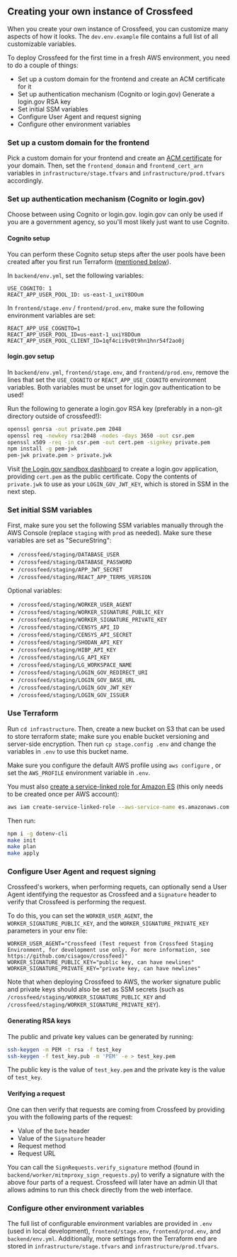 ## Creating your own instance of Crossfeed

When you create your own instance of Crossfeed, you can customize many aspects of how it looks. The `dev.env.example` file contains a full list of all customizable variables.

To deploy Crossfeed for the first time in a fresh AWS environment, you need to do a couple of things:

- Set up a custom domain for the frontend and create an ACM certificate for it
- Set up authentication mechanism (Cognito or login.gov) Generate a login.gov RSA key
- Set initial SSM variables
- Configure User Agent and request signing
- Configure other environment variables

### Set up a custom domain for the frontend

Pick a custom domain for your frontend and create an [ACM certificate](https://docs.aws.amazon.com/acm/latest/userguide/gs-acm-request-public.html) for your domain. Then, set the `frontend_domain` and `frontend_cert_arn` variables in `infrastructure/stage.tfvars` and `infrastructure/prod.tfvars` accordingly.

### Set up authentication mechanism (Cognito or login.gov)

Choose between using Cognito or login.gov. login.gov can only be used if you are
a government agency, so you'll most likely just want to use Cognito.

#### Cognito setup

You can perform these Cognito setup steps after the user pools have been created after you first run Terraform ([mentioned below](#use-terraform)).

In `backend/env.yml`, set the following variables:

```
USE_COGNITO: 1
REACT_APP_USER_POOL_ID: us-east-1_uxiY8DOum
```

In `frontend/stage.env` / `frontend/prod.env`, make sure the following environment variables are set:

```
REACT_APP_USE_COGNITO=1
REACT_APP_USER_POOL_ID=us-east-1_uxiY8DOum
REACT_APP_USER_POOL_CLIENT_ID=1qf4cii9v0t9hn1hnr54f2ao0j
```

#### login.gov setup

In `backend/env.yml`, `frontend/stage.env`, and `frontend/prod.env`, remove the lines that set the `USE_COGNITO` or `REACT_APP_USE_COGNITO` environment variables. Both variables must be unset for login.gov authentication to be used!

Run the following to generate a login.gov RSA key (preferably in a non-git directory outside of crossfeed!):

```bash
openssl genrsa -out private.pem 2048
openssl req -newkey rsa:2048 -nodes -days 3650 -out csr.pem
openssl x509 -req -in csr.pem -out cert.pem -signkey private.pem
npm install -g pem-jwk
pem-jwk private.pem > private.jwk
```

Visit [the Login.gov sandbox dashboard](https://dashboard.int.identitysandbox.gov/) to create a login.gov application, providing `cert.pem` as the public certificate. Copy the contents of `private.jwk` to use as your `LOGIN_GOV_JWT_KEY`, which is stored in SSM in the next step.

### Set initial SSM variables

First, make sure you set the following SSM variables manually through the AWS Console (replace `staging` with `prod` as needed). Make sure these variables are set as "SecureString":

- `/crossfeed/staging/DATABASE_USER`
- `/crossfeed/staging/DATABASE_PASSWORD`
- `/crossfeed/staging/APP_JWT_SECRET`
- `/crossfeed/staging/REACT_APP_TERMS_VERSION`

Optional variables:

- `/crossfeed/staging/WORKER_USER_AGENT`
- `/crossfeed/staging/WORKER_SIGNATURE_PUBLIC_KEY`
- `/crossfeed/staging/WORKER_SIGNATURE_PRIVATE_KEY`
- `/crossfeed/staging/CENSYS_API_ID`
- `/crossfeed/staging/CENSYS_API_SECRET`
- `/crossfeed/staging/SHODAN_API_KEY`
- `/crossfeed/staging/HIBP_API_KEY`
- `/crossfeed/staging/LG_API_KEY`
- `/crossfeed/staging/LG_WORKSPACE_NAME`
- `/crossfeed/staging/LOGIN_GOV_REDIRECT_URI`
- `/crossfeed/staging/LOGIN_GOV_BASE_URL`
- `/crossfeed/staging/LOGIN_GOV_JWT_KEY`
- `/crossfeed/staging/LOGIN_GOV_ISSUER`

### Use Terraform

Run `cd infrastructure`. Then, create a new bucket on S3 that can be used to store terraform state; make sure you enable bucket versioning and server-side encryption. Then run `cp stage.config .env` and change the variables in `.env` to use this bucket name.

Make sure you configure the default AWS profile using `aws configure` , or set the `AWS_PROFILE` environment variable in `.env`.

You must also [create a service-linked role for Amazon ES](https://docs.aws.amazon.com/elasticsearch-service/latest/developerguide/slr-es.html#create-slr) (this only needs to be created once per AWS account):

```bash
aws iam create-service-linked-role --aws-service-name es.amazonaws.com
```

Then run:

```bash
npm i -g dotenv-cli
make init
make plan
make apply
```

### Configure User Agent and request signing

Crossfeed's workers, when performing requets, can optionally send a User Agent identifying the requestor as Crossfeed
and a `Signature` header to verify that Crossfeed is performing the request.

To do this, you can set the `WORKER_USER_AGENT`, the `WORKER_SIGNATURE_PUBLIC_KEY`, and the `WORKER_SIGNATURE_PRIVATE_KEY` parameters in your env file:

```
WORKER_USER_AGENT="Crossfeed (Test request from Crossfeed Staging Environment, for development use only. For more information, see https://github.com/cisagov/crossfeed)"
WORKER_SIGNATURE_PUBLIC_KEY="public key, can have newlines"
WORKER_SIGNATURE_PRIVATE_KEY="private key, can have newlines"
```

Note that when deploying Crossfeed to AWS, the worker signature public and private keys should also be set as SSM secrets (such as `/crossfeed/staging/WORKER_SIGNATURE_PUBLIC_KEY` and `/crossfeed/staging/WORKER_SIGNATURE_PRIVATE_KEY`).

#### Generating RSA keys

The public and private key values can be generated by running:

```bash
ssh-keygen -m PEM -t rsa -f test_key
ssh-keygen -f test_key.pub -m 'PEM' -e > test_key.pem
```

The public key is the value of `test_key.pem` and the private key is the value of `test_key`.

#### Verifying a request

One can then verify that requests are coming from Crossfeed by providing you with the following parts of the request:

- Value of the `Date` header
- Value of the `Signature` header
- Request method
- Request URL

You can call the `SignRequests.verify_signature` method (found in `backend/worker/mitmproxy_sign_requests.py`) to verify a signature with
the above four parts of a request. Crossfeed will later have an admin UI that allows admins to run this check directly from the web interface.

### Configure other environment variables

The full list of configurable environment variables are provided in `.env` (used in local development), `frontend/stage.env`, `frontend/prod.env`, and `backend/env.yml`. Additionally, more settings from the Terraform end are stored in `infrastructure/stage.tfvars` and `infrastructure/prod.tfvars`.

